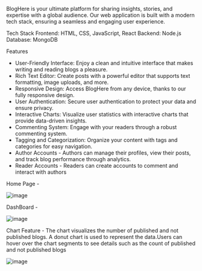 
BlogHere is your ultimate platform for sharing insights, stories, and expertise with a global audience. Our web application is built with a modern tech stack, ensuring a seamless and engaging user experience.

Tech Stack
Frontend: HTML, CSS, JavaScript, React
Backend: Node.js
Database: MongoDB

Features

 - User-Friendly Interface: Enjoy a clean and intuitive interface that makes writing and reading blogs a pleasure.
 - Rich Text Editor: Create posts with a powerful editor that supports text formatting, image uploads, and more.
 - Responsive Design: Access BlogHere from any device, thanks to our fully responsive design.
 - User Authentication: Secure user authentication to protect your data and ensure privacy.
 - Interactive Charts: Visualize user statistics with interactive charts that provide data-driven insights.
 - Commenting System: Engage with your readers through a robust commenting system.
 - Tagging and Categorization: Organize your content with tags and categories for easy navigation.
 - Author Accounts - Authors can manage their profiles, view their posts, and track blog performance through analytics.
 - Reader Accounts - Readers can create accounts to comment and interact with authors

Home Page - 

![image](https://github.com/user-attachments/assets/33e62890-60d2-49c5-b24e-50ca3651bf91)

DashBoard - 

![image](https://github.com/user-attachments/assets/d9ed39e7-fbe6-4d4b-9cbf-47313ef03a5c)



Chart Feature - The chart visualizes the number of published and not published blogs. A donut chart is used to represent the data.Users can hover over the chart segments to see details such as the count of published and not published blogs

![image](https://github.com/user-attachments/assets/93c5eee2-2870-4f30-8e70-10b9b7d55c98)










